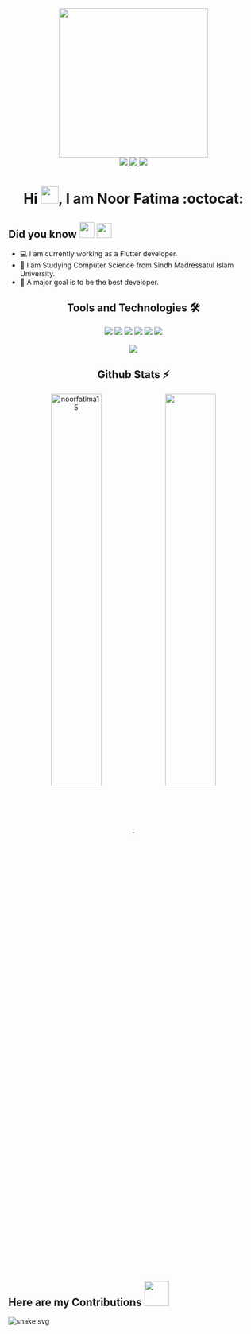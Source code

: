 <!-- Main GIF -->
<div id="header" align="center">
  <img src="https://media.giphy.com/media/cUAGuLiEcTBwRfkAQq/giphy.gif" width="300"/>
</div>

<!-- Social Links Badges -->
<div id="badges" align="center">
  <a href="https://www.linkedin.com/in/noor-fatima-6038391a9/">
    <img src="https://img.shields.io/badge/Linkedin-0077B5?style=for-the-badge&logo=Linkedin&logoColor=ffffff">
  </a>
  <a href="https://github.com/noorfatima15">
    <img src="https://img.shields.io/badge/Github-211F1F?style=for-the-badge&logo=GitHub&logoColor=ffffff">
  </a>
  <a href="mailto:noorfatima13689@gmail.com">
    <img src="https://img.shields.io/badge/Gmail-D44638?style=for-the-badge&logo=gmail&logoColor=ffffff">
  </a>
 
</div>

<!-- Introduction -->
<h1 align="center">Hi <img src="https://media.giphy.com/media/hvRJCLFzcasrR4ia7z/giphy.gif" height="35px" width="35px">, I am Noor Fatima :octocat: </h1>

<!-- <div align="center"> 
      <img src="https://komarev.com/ghpvc/?username=noorfatima15&label=Profile%20views&color=0e75b6&style=flat" alt="noorfatima15" />
      <img alt="GitHub Org's stars" src="https://img.shields.io/github/stars/noorfatima15?style=social"> 
      <img alt="GitHub followers" src="https://img.shields.io/github/followers/noorfatima15?style=social">
</div>
-->

<!-- Who I am Section -->
<div align="left">
<h2>Did you know<img </h2> 
<img src="https://media.giphy.com/media/b88QlTSTsj3bEHQyZf/giphy.gif" height="32px" width="30px"/>
<img src="https://media.giphy.com/media/efahdL9izxq64bAGY5/giphy.gif" height="30px">
</div>
  
- 💻 I am currently working as a Flutter developer.
- 🌱 I am Studying Computer Science from Sindh Madressatul Islam University.
- 🎯 A major goal is to be the best developer.
  
<!-- Tools and Technology Section -->
<h2 align="center">Tools and Technologies 🛠</h2>
<div align="center">
  <img src="https://img.shields.io/badge/Flutter-02569B?style=for-the-badge&logo=flutter&logoColor=white" />
  <img src="https://img.shields.io/badge/Dart-0175C2?style=for-the-badge&logo=dart&logoColor=white" />
  <img src="https://img.shields.io/badge/firebase-ffca28?style=for-the-badge&logo=firebase&logoColor=white" />
  <img src="https://img.shields.io/badge/Git-F05032?style=for-the-badge&logo=git&logoColor=white" />
  <img src="https://img.shields.io/badge/Getx-f501d1?style=for-the-badge&logo=getx&logoColor=white" />
   <img src="https://img.shields.io/badge/bloC-01d1f5?style=for-the-badge&logo=getx&logoColor=white" />
<br>
<br>
  <img align="center" src="https://github-readme-stats.vercel.app/api/top-langs/?username=noorfatima15&theme=dark&layout=compact&langs_count=20&hide_title=true"/>
</div>

<!-- Github Stats Section -->
<h2 align="center">Github Stats ⚡</h2>
<p align=center>
  <div align=center>
    <a href="https://github.com/noorfatima15/github-readme-streak-stats" title="Go to Source">
      <img align="center" width="45%" src="https://github-readme-streak-stats.herokuapp.com/?user=noorfatima15&theme=dark&background=000000" alt="noorfatima15" />
    </a>
    <a href="https://github.com/noorfatima15/github-readme-stats" title="Go to Source">
      <img align="center" width="45%" src="https://github-readme-stats.vercel.app/api?username=noorfatima15&compact&theme=vision-friendly-dark&show_icons=true" />
    </a>    
  </div>
  

<h2 align="left">Here are my Contributions <img src="https://media.giphy.com/media/f7Ox8bCtiirhtPXR1h/giphy.gif" height="50px" width="50px"></h2>

<!-- My Contribution Section -->

  ![snake svg](https://github.com/noorfatima15/noorfatima15/blob/output/github-contribution-grid-snake.svg)
